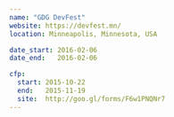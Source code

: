 ```yaml
---
name: "GDG DevFest"
website: https://devfest.mn/
location: Minneapolis, Minnesota, USA

date_start: 2016-02-06
date_end:   2016-02-06

cfp:
  start: 2015-10-22
  end:   2015-11-19
  site:  http://goo.gl/forms/F6w1PNQNr7
---
```

